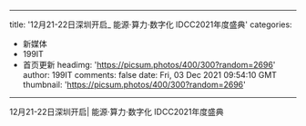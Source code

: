 
---
title: '12月21-22日深圳开启_ 能源·算力·数字化 IDCC2021年度盛典'
categories: 
 - 新媒体
 - 199IT
 - 首页更新
headimg: 'https://picsum.photos/400/300?random=2696'
author: 199IT
comments: false
date: Fri, 03 Dec 2021 09:54:10 GMT
thumbnail: 'https://picsum.photos/400/300?random=2696'
---

<div>   
12月21-22日深圳开启| 能源·算力·数字化 IDCC2021年度盛典  
</div>
            